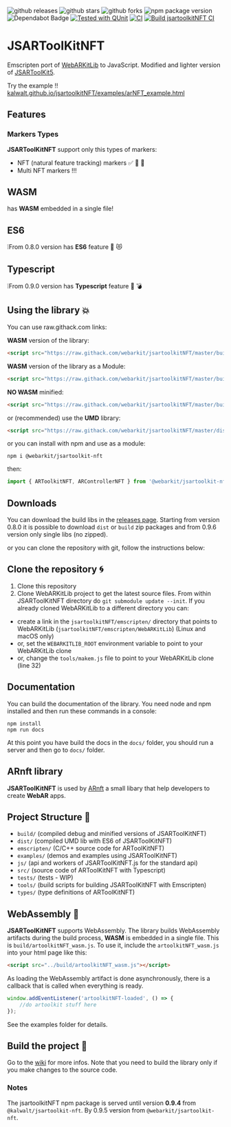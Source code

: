 ![github releases](https://flat.badgen.net/github/release/webarkit/jsartoolkitNFT)
![github stars](https://flat.badgen.net/github/stars/webarkit/jsartoolkitNFT)
![github forks](https://flat.badgen.net/github/forks/webarkit/jsartoolkitNFT)
![npm package version](https://flat.badgen.net/npm/v/@webarkit/jsartoolkit-nft)
![Dependabot Badge](https://flat.badgen.net/github/dependabot/webarkit/jsartoolkit-nft)
[![Tested with QUnit](https://img.shields.io/badge/tested_with-qunit-9c3493.svg)](https://qunitjs.com/)
[![CI](https://github.com/webarkit/jsartoolkitNFT/actions/workflows/CI.yml/badge.svg)](https://github.com/webarkit/jsartoolkitNFT/actions/workflows/CI.yml)
[![Build jsartoolkitNFT CI](https://github.com/webarkit/jsartoolkitNFT/actions/workflows/main.yml/badge.svg)](https://github.com/webarkit/jsartoolkitNFT/actions/workflows/main.yml)




# JSARToolKitNFT

Emscripten port of [WebARKitLib](https://github.com/webarkit/WebARKitLib) to JavaScript.
Modified and lighter version of [JSARToolKit5](https://github.com/artoolkitx/jsartoolkit5).

Try the example !! [kalwalt.github.io/jsartoolkitNFT/examples/arNFT_example.html](https://kalwalt.github.io/jsartoolkitNFT/examples/arNFT_example.html)

## Features
### Markers Types

**JSARToolKitNFT** support only this types of markers:

- NFT (natural feature tracking) markers ✅ 🎉 🎨
- Multi NFT markers !!!

## WASM

has **WASM** embedded in a single file!

## ES6

❕From 0.8.0 version has **ES6** feature 🎉 😻

## Typescript

❕From 0.9.0 version has **Typescript** feature 💖 💣

## Using the library 💥
You can use raw.githack.com links:

**WASM** version of the library:

```html
<script src="https://raw.githack.com/webarkit/jsartoolkitNFT/master/build/artoolkitNFT_wasm.js">
```

**WASM** version of the library as a Module:

```html
<script src="https://raw.githack.com/webarkit/jsartoolkitNFT/master/build/artoolkitNFT_ES6_wasm.js">
```

**NO WASM** minified:

```html
<script src="https://raw.githack.com/webarkit/jsartoolkitNFT/master/build/artoolkitNFT.min.js">
```

or (recommended) use the **UMD** library:

```html
<script src="https://raw.githack.com/webarkit/jsartoolkitNFT/master/dist/ARToolkitNFT.js">
```

or you can install with npm and use as a module:

```nodejs
npm i @webarkit/jsartoolkit-nft
```
then:

```javascript
import { ARToolkitNFT, ARControllerNFT } from '@webarkit/jsartoolkit-nft'
```
## Downloads

You can download the build libs in the [releases page](https://github.com/webarkit/jsartoolkitNFT/releases). Starting from version 0.8.0 it is possible to download `dist` or `build` zip packages and from 0.9.6 version only single libs (no zipped).

or you can clone the repository with git, follow the instructions below:

## Clone the repository 🌀

1. Clone this repository
2. Clone WebARKitLib project to get the latest source files. From within JSARToolKitNFT directory do `git submodule update --init`. If you already cloned WebARKitLib to a different directory you can:

  - create a link in the `jsartoolkitNFT/emscripten/` directory that points to WebARKitLib (`jsartoolkitNFT/emscripten/WebARKitLib`) (Linux and macOS only)
  - or, set the `WEBARKITLIB_ROOT` environment variable to point to your WebARKitLib clone
  - or, change the `tools/makem.js` file to point to your WebARKitLib clone (line 32)

## Documentation

You can build the documentation of the library. You need node and npm installed and then run these commands in a console:

```nodejs
npm install
npm run docs
```
At this point you have build the docs in the `docs/` folder, you should run a server and then go to `docs/` folder.

## ARnft library

**JSARToolKitNFT** is used by [ARnft](https://github.com/webarkit/ARnft) a small libary that help developers to create **WebAR** apps.

## Project Structure 📂

- `build/` (compiled debug and minified versions of JSARToolKitNFT)
- `dist/` (compiled UMD lib with ES6 of JSARToolKitNFT)
- `emscripten/` (C/C++ source code for ARToolKitNFT)
- `examples/` (demos and examples using JSARToolKitNFT)
- `js/` (api and workers of JSARToolKitNFT.js for the standard api)
- `src/` (source code of ARToolKitNFT with Typescript)
- `tests/` (tests - WIP)
- `tools/` (build scripts for building JSARToolKitNFT with Emscripten)
- `types/` (type definitions of ARToolKitNFT)

## WebAssembly 👋

**JSARToolKitNFT** supports WebAssembly. The library builds WebAssembly artifacts during the build process, **WASM** is embedded in a single file. This is `build/artoolkitNFT_wasm.js`. To use it, include the `artoolkitNFT_wasm.js` into your html page like this:

```html
<script src="../build/artoolkitNFT_wasm.js"></script>
```

As loading the WebAssembly artifact is done asynchronously, there is a callback that is called when everything is ready.

```javascript
window.addEventListener('artoolkitNFT-loaded', () => {
    //do artoolkit stuff here
});
```

See the examples folder for details.


## Build the project 🔨

Go to the [wiki](https://github.com/kalwalt/jsartoolkitNFT/wiki#build-instructions) for more infos. Note that you need to build the library only if you make changes to the source code.

### Notes
The jsartoolkitNFT npm package is served until version **0.9.4** from `@kalwalt/jsartoolkit-nft`. By 0.9.5 version from `@webarkit/jsartoolkit-nft`.
